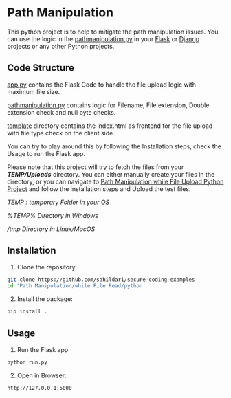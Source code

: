 # Path Manipulation 
This python project is to help to mitigate the path manipulation issues. You can use the logic in the [pathmanipulation.py](./securecodingexamples/fileread/pathmaniuplation/src/pathmanipulation.py) in your [Flask](https://pypi.org/project/Flask/) or [Django](https://pypi.org/project/Django/) projects or any other Python projects.

## Code Structure

[app.py](./securecodingexamples/fileread/pathmaniuplation/src/app.py) contains the Flask Code to handle the file upload logic with maximum file size.

[pathmanipulation.py](./securecodingexamples/fileread/pathmaniuplation/src/pathmanipulation.py) contains logic for Filename, File extension, Double extension check and null byte checks.

[template](./securecodingexamples/fileread/pathmaniuplation/src/templates/) directory contains the index.html as frontend for the file upload with file type check on the client side.

You can try to play around this by following the Installation steps, check the Usage to run the Flask app.

Please note that this project will try to fetch the files from your ___TEMP/Uploads___ directory. You can either manually create your files in the directory, or you can navigate to [Path Manipulation while File Upload Python Project](../../while%20File%20Upload/python/) and follow the installation steps and Upload the test files.

*TEMP : temporary Folder in your OS*

*%TEMP% Directory in Windows*

*/tmp Directory in Linux/MacOS*

## Installation

1. Clone the repository:
```sh
git clone https://github.com/sahildari/secure-coding-examples
cd 'Path Manipulation/while File Read/python'
```
2. Install the package:   
```sh
pip install .
```
## Usage
1. Run the Flask app
```sh
python run.py
```
2. Open in Browser:
```
http://127.0.0.1:5000
```